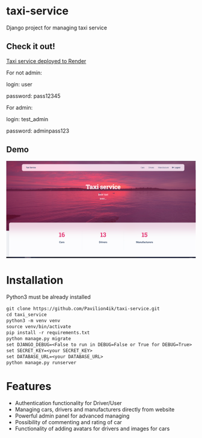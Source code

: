 # taxi-service

Django project for managing taxi service


## Check it out!
[Taxi service deployed to Render](https://taxi-service-7a0v.onrender.com)



For not admin:

login: user

password: pass12345

For admin:

login: test_admin

password: adminpass123


## Demo
![Website Interface](demo-img/demo.png)

# Installation

Python3 must be already installed


```shell
git clone https://github.com/Pavilion4ik/taxi-service.git
cd taxi_service
python3 -m venv venv
source venv/bin/activate
pip install -r requirements.txt
python manage.py migrate
set DJANGO_DEBUG=<False to run in DEBUG=False or True for DEBUG=True>
set SECRET_KEY=<your SECRET_KEY>
set DATABASE_URL=<your DATABASE_URL>
python manage.py runserver
```

# Features

* Authentication functionality for Driver/User
* Managing cars, drivers and manufacturers directly from website
* Powerful admin panel for advanced  managing
* Possibility of commenting and rating of car
* Functionality of adding avatars for drivers and images for cars
